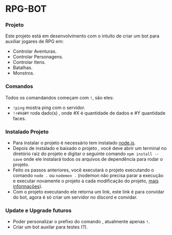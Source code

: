 # RPG-BOT

### Projeto

Este projeto está em desenvolvimento com o intuito de criar um bot para auxiliar jogares de RPG em:

* Controlar Aventuras.
* Controlar Personagens.
* Controlar Itens.
* Batalhas.
* Monstros.

### Comandos

Todos os comandandos começam com `!`, são eles:

* `!ping` mostra ping com o servidor.
* `!r#Xd#Y` roda dado(s) , onde #X é quantidade de dados e #Y quantidade faces.

### Instalado Projeto

* Para instalar o projeto é necessário tem instalado [node.js](https://nodejs.org/en/).
* Depois de instalado e baixado o projeto , você deve abrir um terminal no diretório raiz do projeto e digitar o seguinte comando `npm install --save` onde ele instalará todos os arquivos de dependência para rodar o projeto.
* Feito os passos anteriores, você executará o projeto executando o comando `node .`
ou `nodemon .` (nodemon não precisa parar a execução e executar novamente o projeto a cada modificação do projeto, [mais informações](https://github.com/remy/nodemon#nodemon)).
* Com o projeto executando ele retorna um link, este link é para convidar do bot, agora é só criar um servidor no discord e convidar.

### Update e Upgrade futuros

* Poder personalizar o prefixo do comando , atualmente apenas `!`.
* Criar um bot auxilar para testes (?).
